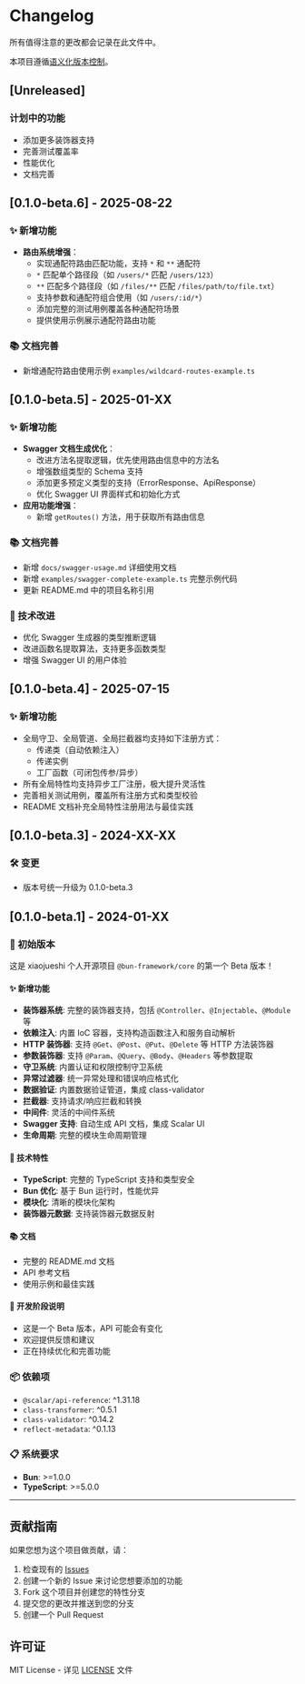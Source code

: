 # Changelog

所有值得注意的更改都会记录在此文件中。

本项目遵循[语义化版本控制](https://semver.org/lang/zh-CN/)。

## [Unreleased]

### 计划中的功能

- 添加更多装饰器支持
- 完善测试覆盖率
- 性能优化
- 文档完善

## [0.1.0-beta.6] - 2025-08-22

### ✨ 新增功能

- **路由系统增强**：
  - 实现通配符路由匹配功能，支持 `*` 和 `**` 通配符
  - `*` 匹配单个路径段（如 `/users/*` 匹配 `/users/123`）
  - `**` 匹配多个路径段（如 `/files/**` 匹配 `/files/path/to/file.txt`）
  - 支持参数和通配符组合使用（如 `/users/:id/*`）
  - 添加完整的测试用例覆盖各种通配符场景
  - 提供使用示例展示通配符路由功能

### 📚 文档完善

- 新增通配符路由使用示例 `examples/wildcard-routes-example.ts`

## [0.1.0-beta.5] - 2025-01-XX

### ✨ 新增功能

- **Swagger 文档生成优化**：
  - 改进方法名提取逻辑，优先使用路由信息中的方法名
  - 增强数组类型的 Schema 支持
  - 添加更多预定义类型的支持（ErrorResponse、ApiResponse）
  - 优化 Swagger UI 界面样式和初始化方式
- **应用功能增强**：
  - 新增 `getRoutes()` 方法，用于获取所有路由信息

### 📚 文档完善

- 新增 `docs/swagger-usage.md` 详细使用文档
- 新增 `examples/swagger-complete-example.ts` 完整示例代码
- 更新 README.md 中的项目名称引用

### 🔧 技术改进

- 优化 Swagger 生成器的类型推断逻辑
- 改进函数名提取算法，支持更多函数类型
- 增强 Swagger UI 的用户体验

## [0.1.0-beta.4] - 2025-07-15

### ✨ 新增功能

- 全局守卫、全局管道、全局拦截器均支持如下注册方式：
  - 传递类（自动依赖注入）
  - 传递实例
  - 工厂函数（可闭包传参/异步）
- 所有全局特性均支持异步工厂注册，极大提升灵活性
- 完善相关测试用例，覆盖所有注册方式和类型校验
- README 文档补充全局特性注册用法与最佳实践

## [0.1.0-beta.3] - 2024-XX-XX

### 🛠️ 变更

- 版本号统一升级为 0.1.0-beta.3

## [0.1.0-beta.1] - 2024-01-XX

### 🎉 初始版本

这是 xiaojueshi 个人开源项目 `@bun-framework/core` 的第一个 Beta 版本！

#### ✨ 新增功能

- **装饰器系统**: 完整的装饰器支持，包括 `@Controller`、`@Injectable`、`@Module` 等
- **依赖注入**: 内置 IoC 容器，支持构造函数注入和服务自动解析
- **HTTP 装饰器**: 支持 `@Get`、`@Post`、`@Put`、`@Delete` 等 HTTP 方法装饰器
- **参数装饰器**: 支持 `@Param`、`@Query`、`@Body`、`@Headers` 等参数提取
- **守卫系统**: 内置认证和权限控制守卫系统
- **异常过滤器**: 统一异常处理和错误响应格式化
- **数据验证**: 内置数据验证管道，集成 class-validator
- **拦截器**: 支持请求/响应拦截和转换
- **中间件**: 灵活的中间件系统
- **Swagger 支持**: 自动生成 API 文档，集成 Scalar UI
- **生命周期**: 完整的模块生命周期管理

#### 🔧 技术特性

- **TypeScript**: 完整的 TypeScript 支持和类型安全
- **Bun 优化**: 基于 Bun 运行时，性能优异
- **模块化**: 清晰的模块化架构
- **装饰器元数据**: 支持装饰器元数据反射

#### 📚 文档

- 完整的 README.md 文档
- API 参考文档
- 使用示例和最佳实践

#### 🚧 开发阶段说明

- 这是一个 Beta 版本，API 可能会有变化
- 欢迎提供反馈和建议
- 正在持续优化和完善功能

### 📦 依赖项

- `@scalar/api-reference`: ^1.31.18
- `class-transformer`: ^0.5.1
- `class-validator`: ^0.14.2
- `reflect-metadata`: ^0.1.13

### 📋 系统要求

- **Bun**: >=1.0.0
- **TypeScript**: >=5.0.0

---

## 贡献指南

如果您想为这个项目做贡献，请：

1. 检查现有的 [Issues](https://github.com/xiaojueshi/bun-web-core/issues)
2. 创建一个新的 Issue 来讨论您想要添加的功能
3. Fork 这个项目并创建您的特性分支
4. 提交您的更改并推送到您的分支
5. 创建一个 Pull Request

## 许可证

MIT License - 详见 [LICENSE](LICENSE) 文件
